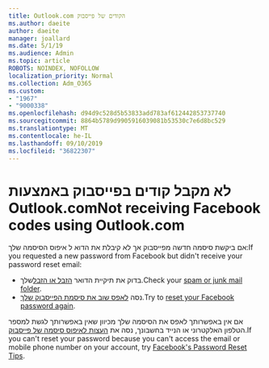```yaml
---
title: Outlook.com הקודים של פייסבוק
ms.author: daeite
author: daeite
manager: joallard
ms.date: 5/1/19
ms.audience: Admin
ms.topic: article
ROBOTS: NOINDEX, NOFOLLOW
localization_priority: Normal
ms.collection: Adm_O365
ms.custom:
- "1967"
- "9000338"
ms.openlocfilehash: d94d9c528d5b53833add783af612442853737740
ms.sourcegitcommit: 8864b5789d9905916039081b53530c7e6d8bc529
ms.translationtype: MT
ms.contentlocale: he-IL
ms.lasthandoff: 09/10/2019
ms.locfileid: "36822307"
---
```

# <a name="not-receiving-facebook-codes-using-outlookcom"></a><span data-ttu-id="54929-102">לא מקבל קודים בפייסבוק באמצעות Outlook.com</span><span class="sxs-lookup"><span data-stu-id="54929-102">Not receiving Facebook codes using Outlook.com</span></span>

<span data-ttu-id="54929-103">אם ביקשת סיסמה חדשה מפייסבוק אך לא קיבלת את הדוא ל איפוס הסיסמה שלך:</span><span class="sxs-lookup"><span data-stu-id="54929-103">If you requested a new password from Facebook but didn't receive your password reset email:</span></span>

- <span data-ttu-id="54929-104">בדוק את תיקיית הדואר [הזבל או הזבל](https://outlook.live.com/mail/junkemail)שלך.</span><span class="sxs-lookup"><span data-stu-id="54929-104">Check your [spam or junk mail folder](https://outlook.live.com/mail/junkemail).</span></span>
- <span data-ttu-id="54929-105">נסה [לאפס שוב את סיסמת הפייסבוק שלך](https://aka.ms/facebook-password-reset).</span><span class="sxs-lookup"><span data-stu-id="54929-105">Try to [reset your Facebook password again](https://aka.ms/facebook-password-reset).</span></span>

<span data-ttu-id="54929-106">אם אין באפשרותך לאפס את הסיסמה שלך מכיוון שאין באפשרותך לגשת למספר הטלפון האלקטרוני או הנייד בחשבונך, נסה את [העצות לאיפוס סיסמה של פייסבוק](https://aka.ms/facebook-password-help).</span><span class="sxs-lookup"><span data-stu-id="54929-106">If you can't reset your password because you can't access the email or mobile phone number on your account, try [Facebook's Password Reset Tips](https://aka.ms/facebook-password-help).</span></span>